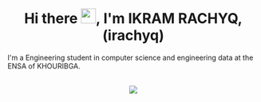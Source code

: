 <h1 align="center">
	Hi there <img src="https://user-images.githubusercontent.com/49567393/149633910-977f6211-103e-4220-b74d-8bf8cd9a896f.gif" width="30px">, I'm IKRAM RACHYQ, (irachyq)</h1>
	I'm a Engineering student in computer science and engineering data at the ENSA of KHOURIBGA.
	</br>
	</br>
	
<p align="center">
	<img src="https://user-images.githubusercontent.com/49567393/132992023-9715d770-4225-497a-9eea-041e3d037186.gif" /><br><br>
</p>
<!-- <p align="center">
	<a href="https://github.com/oakoudad/badge42"><img src="https://badge.mediaplus.ma/greenbinary/irachyq" alt="irachyq's 42 stats" /></a> -->
</p>

<!-- <p align="center">
	<a href="https://github.com/irachyq">
		<img src="https://badge42.herokuapp.com/api/stats/irachyq?darkmode=true&cursus=42cursus" />
	</a>
</p> -->
